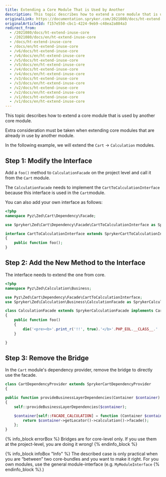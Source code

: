 ```yaml
---
title: Extending a Core Module That is Used by Another
description: This topic describes how to extend a core module that is used by another core module.
originalLink: https://documentation.spryker.com/2021080/docs/ht-extend-inuse-core
originalArticleId: f157e550-cbc1-4224-9eb9-c48ea2a884a3
redirect_from:
  - /2021080/docs/ht-extend-inuse-core
  - /2021080/docs/en/ht-extend-inuse-core
  - /docs/ht-extend-inuse-core
  - /docs/en/ht-extend-inuse-core
  - /v6/docs/ht-extend-inuse-core
  - /v6/docs/en/ht-extend-inuse-core
  - /v5/docs/ht-extend-inuse-core
  - /v5/docs/en/ht-extend-inuse-core
  - /v4/docs/ht-extend-inuse-core
  - /v4/docs/en/ht-extend-inuse-core
  - /v3/docs/ht-extend-inuse-core
  - /v3/docs/en/ht-extend-inuse-core
  - /v2/docs/ht-extend-inuse-core
  - /v2/docs/en/ht-extend-inuse-core
  - /v1/docs/ht-extend-inuse-core
  - /v1/docs/en/ht-extend-inuse-core
---
```


This topic describes how to extend a core module that is used by another core module.

Extra consideration must be taken when extending core modules that are already in use by another module. 

In the following example, we will extend the `Cart` -> `Calculation` modules.

## Step 1: Modify the Interface
Add a `foo()` method to `CalculationFacade` on the project level and call it from the `Cart` module. 

The `CalculationFacade` needs to implement the `CartToCalculationInterface` because this interface is used in the `Cart`module. 

You can also add your own interface as follows:

```php
<?php
namespace Pyz\Zed\Cart\Dependency\Facade;

use Spryker\Zed\Cart\Dependency\Facade\CartToCalculationInterface as SprykerCartToCalculationInterface;

interface CartToCalculationInterface extends SprykerCartToCalculationInterface
{
    public function foo();
}
```

## Step 2: Add the New Method to the Interface
The interface needs to extend the one from core.

```php
<?php
namespace Pyz\Zed\Calculation\Business;

use Pyz\Zed\Cart\Dependency\Facade\CartToCalculationInterface;
use Spryker\Zed\Calculation\Business\CalculationFacade as SprykerCalculationFacade;

class CalculationFacade extends SprykerCalculationFacade implements CartToCalculationInterface
{
    public function foo()
    {
        die('<pre><b>'.print_r('!!', true).'</b>'.PHP_EOL.__CLASS__.' '.__LINE__);
    }

}
```

## Step 3: Remove the Bridge
In the `Cart` module's dependency provider, remove the bridge to directly use the facade.

```php
class CartDependencyProvider extends SprykerCartDependencyProvider
{

public function provideBusinessLayerDependencies(Container $container)
{
	self::provideBusinessLayerDependencies($container);

	$container[self::FACADE_CALCULATION] = function (Container $container) {
		return $container->getLocator()->calculation()->facade();
	};
}
```

{% info_block errorBox %}
Bridges are for core-level only. If you use them at the project-level, you are doing it wrong!
{% endinfo_block %}

{% info_block infoBox "Info" %}
The described case is only practical when you are “between” two core-bundles and you want to make it right. For you own modules, use the general module-interface (e.g. `MyModuleInterface`
{% endinfo_block %}.)
